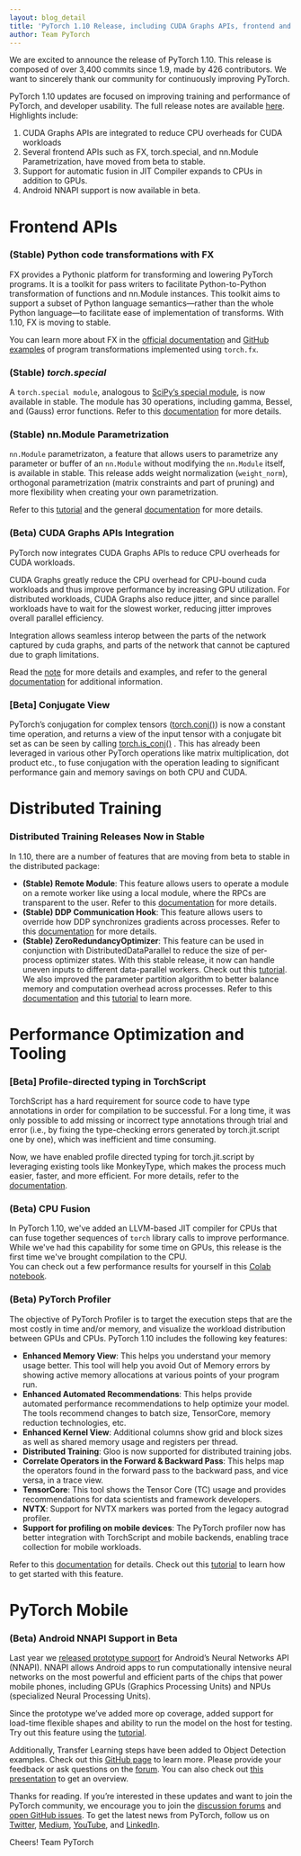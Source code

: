```yaml
---
layout: blog_detail
title: 'PyTorch 1.10 Release, including CUDA Graphs APIs, frontend and compiler improvements'
author: Team PyTorch
---
```


We are excited to announce the release of PyTorch 1.10. This release is composed of over 3,400 commits since 1.9, made by 426 contributors. We want to sincerely thank our community for continuously improving PyTorch. 

PyTorch 1.10 updates are focused on improving training and performance of PyTorch, and developer usability. The full release notes are available [here](https://github.com/pytorch/pytorch/releases/tag/v1.10.0). Highlights include:
1. CUDA Graphs APIs are integrated to reduce CPU overheads for CUDA workloads
2. Several frontend APIs such as FX, torch.special, and nn.Module Parametrization, have moved from beta to stable.  
3. Support for automatic fusion in JIT Compiler expands to CPUs in addition to GPUs.
4. Android NNAPI support is now available in beta.

# Frontend APIs

### (Stable) Python code transformations with FX

FX provides a Pythonic platform for transforming and lowering PyTorch programs. It is a toolkit for pass writers to facilitate Python-to-Python transformation of functions and nn.Module instances. This toolkit aims to support a subset of Python language semantics—rather than the whole Python language—to facilitate ease of implementation of transforms. With 1.10, FX is moving to stable. 

You can learn more about FX in the [official documentation](https://pytorch.org/docs/master/fx.html) and [GitHub examples](https://github.com/pytorch/examples/tree/master/fx) of program transformations implemented using ```torch.fx```.

### (Stable) *torch.special* 
A ```torch.special module```, analogous to [SciPy’s special module](https://docs.scipy.org/doc/scipy/reference/special.html), is now available in stable. The module has 30 operations, including gamma, Bessel, and (Gauss) error functions. Refer to this [documentation](https://pytorch.org/docs/master/special.html) for more details.

### (Stable) nn.Module Parametrization 
```nn.Module``` parametrizaton, a feature that allows users to parametrize any parameter or buffer of an ```nn.Module``` without modifying the ```nn.Module``` itself, is available in stable. This release adds weight normalization (```weight_norm```), orthogonal parametrization (matrix constraints and part of pruning) and more flexibility when creating your own parametrization.

Refer to this [tutorial](https://pytorch.org/tutorials/intermediate/parametrizations.html) and the general [documentation](https://pytorch.org/docs/master/generated/torch.nn.utils.parametrizations.spectral_norm.html?highlight=parametrize) for more details.

### (Beta) CUDA Graphs APIs Integration
PyTorch now integrates CUDA Graphs APIs to reduce CPU overheads for CUDA workloads.

CUDA Graphs greatly reduce the CPU overhead for CPU-bound cuda workloads and thus improve performance by increasing GPU utilization. For distributed workloads, CUDA Graphs also reduce jitter, and since parallel workloads have to wait for the slowest worker, reducing jitter improves overall parallel efficiency.

Integration allows seamless interop between the parts of the network captured by cuda graphs, and parts of the network that cannot be captured due to graph limitations. 
 
Read the [note](https://pytorch.org/docs/master/notes/cuda.html#cuda-graphs) for more details and examples, and refer to the general [documentation](https://pytorch.org/docs/master/generated/torch.cuda.CUDAGraph.html#torch.cuda.CUDAGraph) for additional information. 

### [Beta] Conjugate View
PyTorch’s conjugation for complex tensors ([torch.conj()](https://pytorch.org/docs/1.10.0/generated/torch.conj.html?highlight=conj#torch.conj)) is now a constant time operation, and returns a view of the input tensor with a conjugate bit set as can be seen by calling [torch.is_conj()](https://pytorch.org/docs/1.10.0/generated/torch.is_conj.html?highlight=is_conj#torch.is_conj) . This has already been leveraged in various other PyTorch operations like matrix multiplication, dot product etc., to fuse conjugation with the operation leading to significant performance gain and memory savings on both CPU and CUDA.

# Distributed Training

### Distributed Training Releases Now in Stable 
In 1.10, there are a number of features that are moving from beta to stable in the distributed package:
* **(Stable) Remote Module**: This feature allows users to operate a module on a remote worker like using a local module, where the RPCs are transparent to the user. Refer to this [documentation](https://pytorch.org/docs/master/rpc.html#remotemodule) for more details.
* **(Stable) DDP Communication Hook**: This feature allows users to override how DDP synchronizes gradients across processes. Refer to this [documentation](https://pytorch.org/docs/master/rpc.html#remotemodule) for more details. 
* **(Stable) ZeroRedundancyOptimizer**: This feature can be used in conjunction with DistributedDataParallel to reduce the size of per-process optimizer states. With this stable release, it now can handle uneven inputs to different data-parallel workers. Check out this [tutorial](https://pytorch.org/tutorials/advanced/generic_join.html). We also improved the parameter partition algorithm to better balance memory and computation overhead across processes. Refer to this [documentation](https://pytorch.org/docs/master/distributed.optim.html) and this [tutorial](https://pytorch.org/tutorials/recipes/zero_redundancy_optimizer.html) to learn more. 

# Performance Optimization and Tooling

### [Beta] Profile-directed typing in TorchScript 
TorchScript has a hard requirement for source code to have type annotations in order for compilation to be successful. For a long time, it was only possible to add missing or incorrect type annotations through trial and error (i.e., by fixing the type-checking errors generated by torch.jit.script one by one), which was inefficient and time consuming. 

Now, we have enabled profile directed typing for torch.jit.script by leveraging existing tools like MonkeyType, which makes the process much easier, faster, and more efficient. For more details, refer to the [documentation](https://pytorch.org/docs/1.9.0/jit.html).

### (Beta) CPU Fusion 
In PyTorch 1.10, we've added an LLVM-based JIT compiler for CPUs that can fuse together sequences of `torch` library calls to improve performance. While we've had this capability for some time on GPUs, this release is the first time we've brought compilation to the CPU.  
You can check out a few performance results for yourself in this [Colab notebook](https://colab.research.google.com/drive/1xaH-L0XjsxUcS15GG220mtyrvIgDoZl6?usp=sharing).

### (Beta) PyTorch Profiler 
The objective of PyTorch Profiler is to target the execution steps that are the most costly in time and/or memory, and visualize the workload distribution between GPUs and CPUs. PyTorch 1.10 includes the following key features:

* **Enhanced Memory View**: This helps you understand your memory usage better. This tool will help you avoid Out of Memory errors by showing active memory allocations at various points of your program run.
* **Enhanced Automated Recommendations**: This helps provide automated performance recommendations to help optimize your model. The tools recommend changes to batch size, TensorCore, memory reduction technologies, etc.
* **Enhanced Kernel View**: Additional columns show grid and block sizes as well as shared memory usage and registers per thread.
* **Distributed Training**: Gloo is now supported for distributed training jobs.
* **Correlate Operators in the Forward & Backward Pass**: This helps map the operators found in the forward pass to the backward pass, and vice versa, in a trace view.
* **TensorCore**: This tool shows the Tensor Core (TC) usage and provides recommendations for data scientists and framework developers.
* **NVTX**: Support for NVTX markers was ported from the legacy autograd profiler.
* **Support for profiling on mobile devices**: The PyTorch profiler now has better integration with TorchScript and mobile backends, enabling trace collection for mobile workloads.

Refer to this [documentation](https://pytorch.org/docs/stable/profiler.html) for details. Check out this [tutorial](https://pytorch.org/tutorials/recipes/recipes/profiler_recipe.html) to learn how to get started with this feature. 

# PyTorch Mobile

### (Beta) Android NNAPI Support in Beta 
Last year we [released prototype support](https://medium.com/pytorch/pytorch-mobile-now-supports-android-nnapi-e2a2aeb74534) for Android’s Neural Networks API (NNAPI). NNAPI allows Android apps to run computationally intensive neural networks on the most powerful and efficient parts of the chips that power mobile phones, including GPUs (Graphics Processing Units) and NPUs (specialized Neural Processing Units). 

Since the prototype we’ve added more op coverage, added support for load-time flexible shapes and ability to run the model on the host for testing. Try out this feature using the [tutorial](https://pytorch.org/tutorials/prototype/nnapi_mobilenetv2.html).

Additionally, Transfer Learning steps have been added to Object Detection examples. Check out this [GitHub page](https://github.com/pytorch/android-demo-app/tree/master/ObjectDetection#transfer-learning) to learn more. Please provide your feedback or ask questions on the [forum](https://discuss.pytorch.org/c/mobile/18). You can also check out [this presentation](https://discuss.pytorch.org/c/mobile/18) to get an overview. 

Thanks for reading. If you’re interested in these updates and want to join the PyTorch community, we encourage you to join the [discussion forums](https://discuss.pytorch.org/) and [open GitHub issues](https://github.com/pytorch/pytorch/issues). To get the latest news from PyTorch, follow us on [Twitter](https://twitter.com/PyTorch), [Medium](https://medium.com/pytorch), [YouTube](https://www.youtube.com/pytorch), and [LinkedIn](https://www.linkedin.com/company/pytorch). 

Cheers!
Team PyTorch
